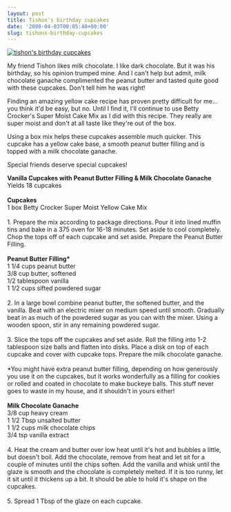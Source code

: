 ```yaml
---
layout: post
title: Tishon's birthday cupcakes
date: '2008-04-03T00:05:40+00:00'
slug: tishons-birthday-cupcakes
---
```

<a href="http://www.flickr.com/photos/kstar810/1396656807/in/set-72157603817944040/"><img src="http://farm2.static.flickr.com/1429/1396656807_fbd118efdc.jpg?v=0" alt="tishon's birthday cupcakes" /></a>

My friend Tishon likes milk chocolate. I like dark chocolate. But it was his birthday, so his opinion trumped mine. And I can't help but admit, milk chocolate ganache complimented the peanut butter and tasted quite good with these cupcakes. Don't tell him he was right!

Finding an amazing yellow cake recipe has proven pretty difficult for me... you think it'd be easy, but no. Until I find it, I'll continue to use Betty Crocker's Super Moist Cake Mix as I did with this recipe. They really are super moist and don't at all taste like they're out of the box. 

Using a box mix helps these cupcakes assemble much quicker. This cupcake has a yellow cake base, a smooth peanut butter filling and is topped with a milk chocolate ganache.

Special friends deserve special cupcakes!

<div class="recipe">
<strong>Vanilla Cupcakes with Peanut Butter Filling & Milk Chocolate Ganache</strong><br>
Yields 18 cupcakes<br>
<br>
<strong>Cupcakes</strong><br>
1 box Betty Crocker Super Moist Yellow Cake Mix<br>
<br>
1. Prepare the mix according to package directions. Pour it into lined muffin tins and bake in a 375 oven for 16-18 minutes. Set aside to cool completely. Chop the tops off of each cupcake and set aside. Prepare the Peanut Butter Filling.<br>
<br>
<strong>Peanut Butter Filling*</strong><br>
1 1/4 cups peanut butter<br>
3/8 cup butter, softened<br>
1/2 tablespoon vanilla<br>
1 1/2 cups sifted powdered sugar<br>
<br>
2. In a large bowl combine peanut butter, the softened butter, and the vanilla.  Beat with an electric mixer on medium speed until smooth.  Gradually beat in as much of the powdered sugar as you can with the mixer.  Using a wooden spoon, stir in any remaining powdered sugar. <br>
<br>
3. Slice the tops off the cupcakes and set aside. Roll the filling into 1-2 tablespoon size balls and flatten into disks. Place a disk on top of each cupcake and cover with cupcake tops. Prepare the milk chocolate ganache.<br>
<br>
*You might have extra peanut butter filling, depending on how generously you use it on the cupcakes, but it works wonderfully as a filling for cookies or rolled and coated in chocolate to make buckeye balls. This stuff never goes to waste in my house, and it shouldn't in yours either!<br>
<br>
<strong>Milk Chocolate Ganache</strong><br>
3/8 cup heavy cream<br>
1 1/2 Tbsp unsalted butter<br>
1 1/2 cups milk chocolate chips<br>
3/4 tsp vanilla extract<br>
<br>
4. Heat the cream and butter over low heat until it's hot and bubbles a little, but doesn't boil. Add the chocolate, remove from heat and let sit for a couple of minutes until the chips soften. Add the vanilla and whisk until the glaze is smooth and the chocolate is completely melted. If it is too runny, let it sit until it thickens up a bit. It should be able to hold it's shape on the cupcakes. <br>
<br>
5. Spread 1 Tbsp of the glaze on each cupcake. 
</div>
